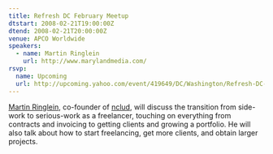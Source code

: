 ```yaml
---
title: Refresh DC February Meetup
dtstart: 2008-02-21T19:00:00Z
dtend: 2008-02-21T20:00:00Z
venue: APCO Worldwide
speakers:
  - name: Martin Ringlein
    url: http://www.marylandmedia.com/
rsvp:
  name: Upcoming
  url: http://upcoming.yahoo.com/event/419649/DC/Washington/Refresh-DC-February-meetup/APCO-Worldwide/
---
```


[Martin Ringlein](http://www.marylandmedia.com/), co-founder of [nclud](http://nclud.com/), will discuss the transition from side-work to serious-work as a freelancer, touching on everything from contracts and invoicing to getting clients and growing a portfolio. He will also talk about how to start freelancing, get more clients, and obtain larger projects.